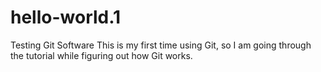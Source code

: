 # hello-world.1
Testing Git Software
This is my first time using Git, so I am going through the tutorial while figuring out how Git works.
